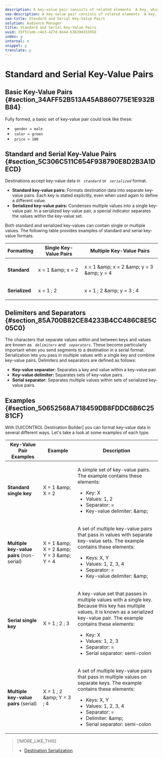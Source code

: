 ```yaml
---
description: A key-value pair consists of related elements  A key, which is a constant that defines the data set (e.g., gender, color, price) and a value, which is a variable that belongs to the set (e.g., male/female, green, 100). Destination Builder sends data formatted as key-value pairs.
seo-description: A key-value pair consists of related elements  A key, which is a constant that defines the data set (e.g., gender, color, price) and a value, which is a variable that belongs to the set (e.g., male/female, green, 100). Destination Builder sends data formatted as key-value pairs.
seo-title: Standard and Serial Key-Value Pairs
solution: Audience Manager
title: Standard and Serial Key-Value Pairs
uuid: 35f511eb-c4e3-427d-8e44-b3639dd1595d
index: y
internal: n
snippet: y
translate: y
---
```


# Standard and Serial Key-Value Pairs


## Basic Key-Value Pairs {#section_34AFF52B513A45AB860775E1E932BB84}

Fully formed, a basic set of key-value pair could look like these: 

* ` gender = male`
* ` color = green`
* ` price > 100`

## Standard and Serial Key-Value Pairs {#section_5C306C511C654F938790E8D2B3A1DECD}

Destinations accept key-value data in *` standard`* or *` serialized`* format. 


* **Standard key-value pairs:** Formats destination data into separate key-value pairs. Each key is stated explicitly, even when used again to define a different value.
* **Serialized key-value pairs:** Condenses multiple values into a single key-value pair. In a serialized key-value pair, a special indicator separates the values within the key-value set.


Both standard and serialized key-values can contain single or multiple values. The following table provides examples of standard and serial key-value formats. 



<table id="table_7895B1E800934117A19A96380F0CF91B"> 
 <thead> 
  <tr> 
   <th colname="col1" class="entry"> Formatting </th> 
   <th colname="col2" class="entry"> Single Key-Value Pairs </th> 
   <th colname="col3" class="entry"> Multiple Key-Value Pairs </th> 
  </tr> 
 </thead>
 <tbody> 
  <tr> 
   <td colname="col1"> <p> <b>Standard</b> </p> </td> 
   <td colname="col2"> <p> <span class="codeph"> x = 1 &amp;amp; x = 2 </span> </p> </td> 
   <td colname="col3"> <p> <span class="codeph"> x = 1 &amp;amp; x = 2 &amp;amp; y = 3 &amp;amp; y = 4 </span> </p> </td> 
  </tr> 
  <tr> 
   <td colname="col1"> <p> <b>Serialized</b> </p> </td> 
   <td colname="col2"> <p> <span class="codeph"> x = 1 ; 2 </span> </p> </td> 
   <td colname="col3"> <p> <span class="codeph"> x = 1 ; 2 &amp;amp; y = 3 ; 4 </span> </p> </td> 
  </tr> 
 </tbody> 
</table>


## Delimiters and Separators {#section_85A700B82CE84233B4CC486C8E5C05C0}

The characters that separate values within and between keys and values are known as *` delimiters`* and *` separators`*. These become particularly important when you send segments to a destination in a serial format. Serialization lets you pass in multiple values with a single key and combine key-value pairs. Delimiters and separators are defined as follows: 

* **Key-value separator:** Separates a key and value within a key-value pair.
* **Key-value delimiter:** Separates sets of key-value pairs.
* **Serial separator:** Separates multiple values within sets of serialized key-value pairs.

## Examples {#section_50652568A718459DB8FDDC6B6C2581CF}

With [!UICONTROL  Destination Builder] you can format key-value data in several different ways. Let's take a look at some examples of each type. 



<table id="table_C2FBDC887C8C4CC88B1B2A7CF8E2795F"> 
 <thead> 
  <tr> 
   <th colname="col1" class="entry"> Key-Value Pair Examples </th> 
   <th colname="col2" class="entry"> Example </th> 
   <th colname="col3" class="entry"> Description </th> 
  </tr> 
 </thead>
 <tbody> 
  <tr> 
   <td colname="col1"> <p> <b>Standard single key</b> </p> </td> 
   <td colname="col2"> <p> <span class="codeph"> X = 1 &amp;amp; X = 2 </span> </p> </td> 
   <td colname="col3"> <p>A simple set of key-value pairs. The example contains these elements: </p> 
    <ul id="ul_28C0CB005B264373926CA5D7418EE845"> 
     <li id="li_B6D300DBA9064F0BA743BA9B04339511">Key: X </li> 
     <li id="li_9A1C98D5C9124FF1B4F032668576C03A">Values: 1, 2 </li> 
     <li id="li_1D2828328E554176846C94F6140C0CBF">Separator: = </li> 
     <li id="li_0C6A70A0D9534611ACC98A0FD3693587">Key-value delimiter: &amp;amp; </li> 
    </ul> </td> 
  </tr> 
  <tr> 
   <td colname="col1"> <p> <b>Multiple key-value pairs</b> (non-serial) </p> </td> 
   <td colname="col2"> <p> <span class="codeph"> X = 1 &amp;amp; X = 2 &amp;amp; Y = 3 &amp;amp; Y = 4 </span> </p> </td> 
   <td colname="col3"> <p>A set of multiple key-value pairs that pass in values with separate key-value sets. The example contains these elements: </p> 
    <ul id="ul_7FB22A43B435463D9F209067FF2C3619"> 
     <li id="li_7487657F6C2F48F5A4C4C9F9E8FB3B4B">Keys: X, Y </li> 
     <li id="li_B828CF81DAB8443FBB2EDF6538A63B3C">Values: 1, 2, 3, 4 </li> 
     <li id="li_EA4C95F6C93D435EB79237E38CE6F011">Separator: = </li> 
     <li id="li_45984AE2B581498299054BA5276D461D">Key-value delimiter: &amp;amp; </li> 
    </ul> </td> 
  </tr> 
  <tr> 
   <td colname="col1"> <p> <b>Serial single key</b> </p> </td> 
   <td colname="col2"> <p> <span class="codeph"> X = 1 ; 2 ; 3 </span> </p> </td> 
   <td colname="col3"> <p>A key-value set that passes in multiple values with a single key. Because this key has multiple values, it is known as a serialized key-value pair. The example contains these elements: </p> 
    <ul id="ul_69C4C662B9BD4F77BB940D921B316CCF"> 
     <li id="li_718BEC527E69417C9F88D3DBD3357A28">Key: X </li> 
     <li id="li_659DCBBFB4024AC2B9C4E74D2A86648D">Values: 1, 2, 3 </li> 
     <li id="li_9A890233C6F84085A7BD5EA4D044E3CC">Separator: = </li> 
     <li id="li_AFC0426EA6044F8BAFD915FCB3808FBA">Serial separator: semi-colon </li> 
    </ul> </td> 
  </tr> 
  <tr> 
   <td colname="col1"> <p> <b>Multiple key-value pairs</b> (serial) </p> </td> 
   <td colname="col2"> <p> <span class="codeph"> X = 1 ; 2 &amp;amp; Y = 3 ; 4 </span> </p> </td> 
   <td colname="col3"> <p>A set of multiple key-value pairs that pass in multiple values on separate keys. The example contains these elements: </p> 
    <ul id="ul_CB50133B2E944818B9F2A0586EF69774"> 
     <li id="li_FD3D7ECC2BF046E99B1ED0B73EFE341F">Keys: X, Y </li> 
     <li id="li_2BADC98C4CE74BBBBA1DC446D24615AC">Values: 1, 2, 3, 4 </li> 
     <li id="li_4125435175AD4A43A44B980B28F32364">Separator: = </li> 
     <li id="li_48CFC279B2514F4FB2935B05FC7F287A">Delimiter: &amp;amp; </li> 
     <li id="li_576C731F2FAF47FD92F55345CD6D36A0">Serial separator: semi-colon </li> 
    </ul> </td> 
  </tr> 
 </tbody> 
</table>

>[!MORE_LIKE_THIS]
>
>* [ Destination Serialization ](c_dest_serialized.md#concept_02436A7C6C574C799F079EB731A63262)
